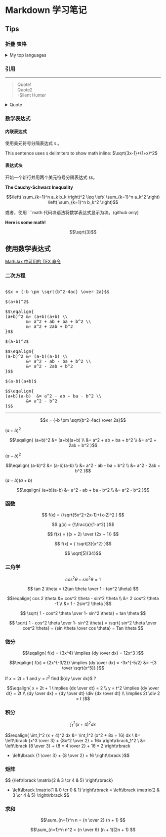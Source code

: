 # Markdown 学习笔记

## Tips

### 折叠 表格
<details>
<summary>My top languages</summary>

| Rank  | Languages |
| ---:  | --------- |
| 1     | Javascript|
| 2     | Python    |
| 3     | SQL       |  

</details>

### 引用

---
> Quote1  
> Quote2  
-Silent Hunter

<details>
<summary>Quote</summary>

---
> Quote1  
> Quote2  
-Silent Hunter
</details>

### 数学表达式

#### 内联表达式

使用美元符号分隔表达式 `$` 。  

This sentence uses `$` delimiters to show math inline:  $\sqrt{3x-1}+(1+x)^2$  

#### 表达式块

开始一个新行并用两个美元符号分隔表达式 `$$`。  

**The Cauchy-Schwarz Inequality**  

$$\left( \sum_{k=1}^n a_k b_k \right)^2 \leq \left( \sum_{k=1}^n a_k^2 \right) \left( \sum_{k=1}^n b_k^2 \right)$$  

或者，使用 <span>```math</span> 代码块语法将数学表达式显示为块。(github only)    

**Here is some math!**

```math
\sqrt{3}
```

## 使用数学表达式
[MathJax 中可用的 TEX 命令](https://www.onemathematicalcat.org/MathJaxDocumentation/TeXSyntax.htm)

### 二次方程


<pre>

$$x = {-b \pm \sqrt{b^2-4ac} \over 2a}$$
 
$(a+b)^2$
 
$$\eqalign{
(a+b)^2 &= (a+b)(a+b) \\
        &= a^2 + ab + ba + b^2 \\
        &= a^2 + 2ab + b^2
}$$
 
$(a-b)^2$
 
$$\eqalign{
(a-b)^2 &= (a-b)(a-b) \\
        &= a^2 - ab - ba + b^2 \\
        &= a^2 - 2ab + b^2
}$$
 
$(a-b)(a+b)$
 
$$\eqalign{
(a+b)(a-b)  &= a^2 - ab + ba - b^2 \\
        &= a^2 - b^2
}$$
</pre>
---

$$x = {-b \pm \sqrt{b^2-4ac} \over 2a}$$
 
$(a+b)^2$
 
$$\eqalign{
(a+b)^2 &= (a+b)(a+b) \\
        &= a^2 + ab + ba + b^2 \\
        &= a^2 + 2ab + b^2
}$$
 
$(a-b)^2$
 
$$\eqalign{
(a-b)^2 &= (a-b)(a-b) \\
        &= a^2 - ab - ba + b^2 \\
        &= a^2 - 2ab + b^2
}$$
 
$(a-b)(a+b)$
 
$$\eqalign{
(a+b)(a-b)  &= a^2 - ab + ba - b^2 \\
        &= a^2 - b^2
}$$

### 函数

$$ f(x) = {\sqrt{5x^2+2x-1}+(x-2)^2 } $$
 
$$ g(x) = {\\frac{a}{1-a^2} }$$
 
$$ f(x) = {(x + 2) \over (2x + 1)} $$   
 
$$ f(x) = { \sqrt[3]{x^2} }$$
   
$$ \sqrt[5]{34}$$

### 三角学

$$ cos^2 \theta + sin^2 \theta  = 1  $$
 
$$ tan 2 \theta = {2tan \theta  \over 1 - tan^2 \theta}  $$
 
$$\eqalign{
cos 2 \theta &= cos^2 \theta - sin^2 \theta \\
                       &=  2 cos^2  \theta -1 \\
                       &= 1 - 2sin^2 \theta
}$$  
   
$$ \sqrt{ 1 - cos^2 \theta \over 1- sin^2 \theta} = tan \theta $$  
   
$$ \sqrt{ 1 - cos^2 \theta \over 1- sin^2 \theta} 
= \sqrt{ sin^2 \theta \over cos^2 \theta} 
= {sin \theta \over cos \theta} = Tan \theta
$$

### 微分

$$\eqalign{
f(x) = {3x^4} \implies {dy \over dx} = 12x^3
}$$
 
$$\eqalign{
f(x) = {2x^{-3/2}} \implies {dy \over dx} = -3x^{-5/2} &= -{3 \over \sqrt{x^5}}
}$$
 
If $x = 2t + 1$ and $y = t^2$ find ${dy \over dx}$ ?
 
$$\eqalign{
x = 2t + 1 \implies  {dx \over dt} = 2 \\
        y = t^2 \implies  {dy \over dt} = 2t \\
        {dy \over dx} = {dy \over dt} \div {dx \over dt} \\
         \implies 2t \div 2 = t
}$$

### 积分

$$\int_1^2 (x + 4)^2 dx $$  
 
$$\eqalign{
\int_1^2 (x + 4)^2 dx &= \int_1^2 (x^2 + 8x + 16) dx \\
  &= \left\lbrack {x^3 \over 3} + {8x^2 \over 2} + 16x \right\rbrack_1^2 \\
  &= \left\lbrack {8 \over 3} + {8 * 4 \over 2} + 16 * 2 \right\rbrack
   - \left\lbrack {1 \over 3} + {8 \over 2}  + 16  \right\rbrack
}$$

### 矩阵

$$ {\left\lbrack \matrix{2 & 3 \cr 4 & 5} \right\rbrack} 
* \left\lbrack \matrix{1 & 0 \cr 0 & 1} \right\rbrack
= \left\lbrack \matrix{2 & 3 \cr 4 & 5} \right\rbrack
$$

### 求和

$$\sum_{n=1}^n n = {n \over 2} (n + 1) $$
 
$$\sum_{n=1}^n n^2 = {n \over 6} (n + 1)(2n + 1) $$
